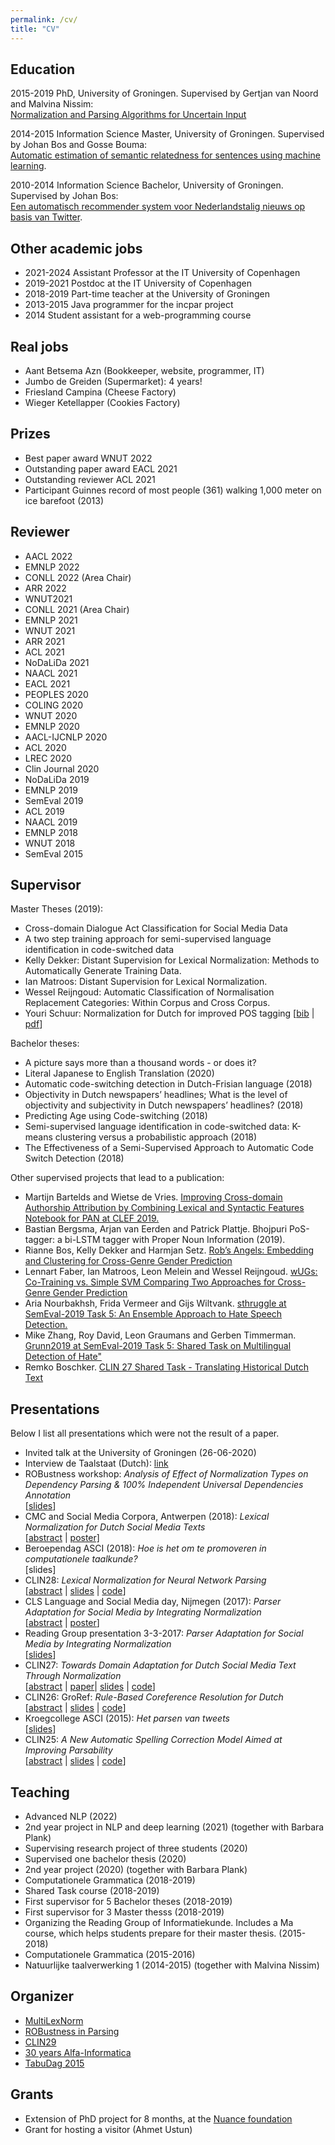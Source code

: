 ```yaml
---
permalink: /cv/
title: "CV"
---
```


Education
---------

2015-2019 PhD, University of Groningen. Supervised by Gertjan van Noord and Malvina Nissim:  
[Normalization and Parsing Algorithms for Uncertain Input](../doc/thesis.pdf)

2014-2015 Information Science Master, University of Groningen. Supervised by Johan Bos and Gosse Bouma:  
[Automatic estimation of semantic relatedness for sentences using machine learning](../doc/masterthesis.pdf).

2010-2014 Information Science Bachelor, University of Groningen. Supervised by Johan Bos:  
[Een automatisch recommender system voor Nederlandstalig nieuws op basis van Twitter](../doc/bathesis.pdf).

Other academic jobs
-------------------

*   2021-2024 Assistant Professor at the IT University of Copenhagen
*   2019-2021 Postdoc at the IT University of Copenhagen
*   2018-2019 Part-time teacher at the University of Groningen
*   2013-2015 Java programmer for the incpar project
*   2014 Student assistant for a web-programming course

Real jobs
---------

*   Aant Betsema Azn (Bookkeeper, website, programmer, IT)
*   Jumbo de Greiden (Supermarket): 4 years!
*   Friesland Campina (Cheese Factory)
*   Wieger Ketellapper (Cookies Factory)

Prizes
------

*   Best paper award WNUT 2022
*   Outstanding paper award EACL 2021
*   Outstanding reviewer ACL 2021
*   Participant Guinnes record of most people (361) walking 1,000 meter on ice barefoot (2013)

Reviewer
--------

*   AACL 2022
*   EMNLP 2022
*   CONLL 2022 (Area Chair)
*   ARR 2022
*   WNUT2021
*   CONLL 2021 (Area Chair)
*   EMNLP 2021
*   WNUT 2021
*   ARR 2021
*   ACL 2021
*   NoDaLiDa 2021
*   NAACL 2021
*   EACL 2021
*   PEOPLES 2020
*   COLING 2020
*   WNUT 2020
*   EMNLP 2020
*   AACL-IJCNLP 2020
*   ACL 2020
*   LREC 2020
*   Clin Journal 2020
*   NoDaLiDa 2019
*   EMNLP 2019
*   SemEval 2019
*   ACL 2019
*   NAACL 2019
*   EMNLP 2018
*   WNUT 2018
*   SemEval 2015

Supervisor
----------

Master Theses (2019):

*   Cross-domain Dialogue Act Classification for Social Media Data
*   A two step training approach for semi-supervised language identification in code-switched data
*   Kelly Dekker: Distant Supervision for Lexical Normalization: Methods to Automatically Generate Training Data.
*   Ian Matroos: Distant Supervision for Lexical Normalization.
*   Wessel Reijngoud: Automatic Classification of Normalisation Replacement Categories: Within Corpus and Cross Corpus.
*   Youri Schuur: Normalization for Dutch for improved POS tagging \[[bib](../doc/normalization_dutch.bib) | [pdf](../doc/normalization_dutch.pdf)\]

Bachelor theses:

*   A picture says more than a thousand words - or does it?
*   Literal Japanese to English Translation (2020)
*   Automatic code-switching detection in Dutch-Frisian language (2018)
*   Objectivity in Dutch newspapers’ headlines; What is the level of objectivity and subjectivity in Dutch newspapers’ headlines? (2018)
*   Predicting Age using Code-switching (2018)
*   Semi-supervised language identification in code-switched data: K-means clustering versus a probabilistic approach (2018)
*   The Effectiveness of a Semi-Supervised Approach to Automatic Code Switch Detection (2018)

Other supervised projects that lead to a publication:

*   Martijn Bartelds and Wietse de Vries. [Improving Cross-domain Authorship Attribution by Combining Lexical and Syntactic Features Notebook for PAN at CLEF 2019.](http://ceur-ws.org/Vol-2380/paper_50.pdf)
*   Bastian Bergsma, Arjan van Eerden and Patrick Plattje. Bhojpuri PoS-tagger: a bi-LSTM tagger with Proper Noun Information (2019).
*   Rianne Bos, Kelly Dekker and Harmjan Setz. [Rob’s Angels: Embedding and Clustering for Cross-Genre Gender Prediction](https://www.let.rug.nl/clin29/papers/bos.pdf)
*   Lennart Faber, Ian Matroos, Leon Melein and Wessel Reijngoud. [wUGs: Co-Training vs. Simple SVM Comparing Two Approaches for Cross-Genre Gender Prediction](https://www.let.rug.nl/clin29/papers/melein.pdf)
*   Aria Nourbakhsh, Frida Vermeer and Gijs Wiltvank. [sthruggle at SemEval-2019 Task 5: An Ensemble Approach to Hate Speech Detection.](https://www.aclweb.org/anthology/S19-2086.pdf)
*   Mike Zhang, Roy David, Leon Graumans and Gerben Timmerman. [Grunn2019 at SemEval-2019 Task 5: Shared Task on Multilingual Detection of Hate"](https://www.aclweb.org/anthology/S19-2069.pdf)
*   Remko Boschker. [CLIN 27 Shared Task - Translating Historical Dutch Text](https://www.clinjournal.org/clinj/article/view/68/61)

Presentations
-------------

Below I list all presentations which were not the result of a paper.

*   Invited talk at the University of Groningen (26-06-2020)
*   Interview de Taalstaat (Dutch): [link](https://www.nporadio1.nl/de-taalstaat/uitzendingen/656478-2019-03-30)
*   ROBustness workshop: _Analysis of Effect of Normalization Types on Dependency Parsing & 100% Independent Universal Dependencies Annotation_  
    \[[slides](../doc/robustness.pdf)\]
*   CMC and Social Media Corpora, Antwerpen (2018): _Lexical Normalization for Dutch Social Media Texts_  
    \[[abstract](../doc/cmc18.abstract.txt) | [poster\]](../doc/cmc18.poster.pdf)
*   Beroependag ASCI (2018): _Hoe is het om te promoveren in computationele taalkunde?_  
    \[slides\]
*   CLIN28: _Lexical Normalization for Neural Network Parsing_  
    \[[abstract](../doc/clin28.abstract.txt) | [slides](../doc/clin28.slides.pdf) | [code](https://bitbucket.org/robvanderg/normpar)\]
*   CLS Language and Social Media day, Nijmegen (2017): _Parser Adaptation for Social Media by Integrating Normalization_  
    \[[abstract](../doc/SocialMediaDay.abstract.txt) | [poster](../doc/acl17_poster.pdf)\]
*   Reading Group presentation 3-3-2017: _Parser Adaptation for Social Media by Integrating Normalization_  
    \[[slides](../doc/rg17.pdf)\]
*   CLIN27: _Towards Domain Adaptation for Dutch Social Media Text Through Normalization_  
    \[[abstract](../doc/clin27.abstract.txt) | [paper](../doc/clin27.paper.pdf)| [slides](../doc/clin27.slides.pdf) | [code](https://bitbucket.org/robvanderg/monoise)\]
*   CLIN26: GroRef: _Rule-Based Coreference Resolution for Dutch_  
    \[[abstract](../doc/clin26.abstract.txt) | [slides](../doc/clin26.slides.pdf) | [code](https://bitbucket.org/robvanderg/groref)\]
*   Kroegcollege ASCI (2015): _Het parsen van tweets_  
    \[[slides](../doc/kroegcollege.pdf)\]
*   CLIN25: _A New Automatic Spelling Correction Model Aimed at Improving Parsability_  
    \[[abstract](../doc/clin25.abstract.txt) | [slides](../doc/clin25.slides.pdf) | [code](https://bitbucket.org/robvanderg/sem15)\]

Teaching
--------

*   Advanced NLP (2022)
*   2nd year project in NLP and deep learning (2021) (together with Barbara Plank)
*   Supervising research project of three students (2020)
*   Supervised one bachelor thesis (2020)
*   2nd year project (2020) (together with Barbara Plank)
*   Computationele Grammatica (2018-2019)
*   Shared Task course (2018-2019)
*   First supervisor for 5 Bachelor theses (2018-2019)
*   First supervisor for 3 Master thesss (2018-2019)
*   Organizing the Reading Group of Informatiekunde. Includes a Ma course, which helps students prepare for their master thesis. (2015-2018)
*   Computationele Grammatica (2015-2016)
*   Natuurlijke taalverwerking 1 (2014-2015) (together with Malvina Nissim)

Organizer
---------

*   [MultiLexNorm](http://noisy-text.github.io/2021/multi-lexnorm.html)
*   [ROBustness in Parsing](../robustness/)
*   [CLIN29](http://www.let.rug.nl/clin29/)
*   [30 years Alfa-Informatica](http://www.let.rug.nl/30years/)
*   [TabuDag 2015](https://www.let.rug.nl/tabudag/archive/2015)

Grants
------

*   Extension of PhD project for 8 months, at the [Nuance foundation](https://www.nuance.com/about-us/who-we-are.html)
*   Grant for hosting a visitor (Ahmet Ustun)

